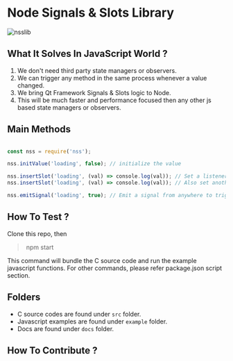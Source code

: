 # Node Signals & Slots Library
![nsslib](https://firebasestorage.googleapis.com/v0/b/cypchat-227c2.appspot.com/o/Libraries%2Fnsslib%2Fnsslib.png?alt=media&token=edd9e42d-e0dd-4e4d-89d2-03f1d8dbdfc8 "nsslib")

## What It Solves In JavaScript World ?

1. We don't need third party state managers or observers.
2. We can trigger any method in the same process whenever a value changed.
3. We bring Qt Framework Signals & Slots logic to Node.
4. This will be much faster and performance focused then any other js based state managers or observers.

## Main Methods
```js

const nss = require('nss');

nss.initValue('loading', false); // initialize the value

nss.insertSlot('loading', (val) => console.log(val)); // Set a listener for value changes
nss.insertSlot('loading', (val) => console.log(val)); // Also set another listener for same value changes

nss.emitSignal('loading', true); // Emit a signal from anywhere to trigger listener methods

```

## How To Test ?

Clone this repo, then
> npm start

This command will bundle the C source code and run the example javascript functions. For other commands, please refer package.json script section.  

## Folders
- C source codes are found under <code>src</code> folder.
- Javascript examples are found under <code>example</code> folder.
- Docs are found under <code>docs</code> folder.

## How To Contribute ?